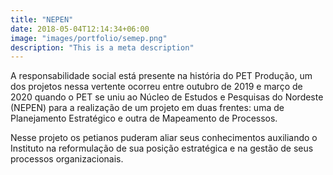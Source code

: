 ```yaml
---
title: "NEPEN"
date: 2018-05-04T12:14:34+06:00
image: "images/portfolio/semep.png"
description: "This is a meta description"
---
```


A responsabilidade social está presente na história do PET Produção, um dos projetos nessa vertente ocorreu entre outubro de 2019 e março de 2020 quando o PET se uniu ao Núcleo de Estudos e Pesquisas do Nordeste (NEPEN) para a realização de um projeto em duas frentes: uma de Planejamento Estratégico e outra de Mapeamento de Processos. 

Nesse projeto os petianos puderam aliar seus conhecimentos auxiliando o Instituto na reformulação de sua posição estratégica e na gestão de seus processos organizacionais.








